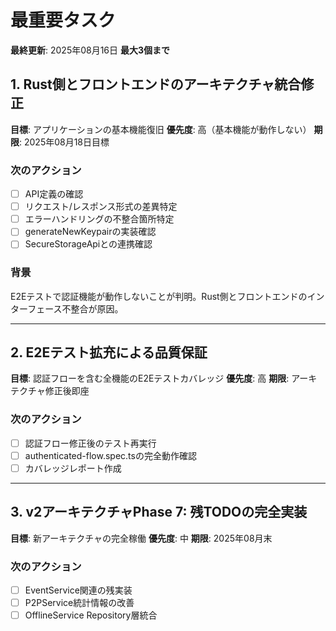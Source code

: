# 最重要タスク

**最終更新**: 2025年08月16日
**最大3個まで**

## 1. Rust側とフロントエンドのアーキテクチャ統合修正

**目標**: アプリケーションの基本機能復旧
**優先度**: 高（基本機能が動作しない）
**期限**: 2025年08月18日目標

### 次のアクション
- [ ] API定義の確認
- [ ] リクエスト/レスポンス形式の差異特定
- [ ] エラーハンドリングの不整合箇所特定
- [ ] generateNewKeypairの実装確認
- [ ] SecureStorageApiとの連携確認

### 背景
E2Eテストで認証機能が動作しないことが判明。Rust側とフロントエンドのインターフェース不整合が原因。

---

## 2. E2Eテスト拡充による品質保証

**目標**: 認証フローを含む全機能のE2Eテストカバレッジ
**優先度**: 高
**期限**: アーキテクチャ修正後即座

### 次のアクション
- [ ] 認証フロー修正後のテスト再実行
- [ ] authenticated-flow.spec.tsの完全動作確認
- [ ] カバレッジレポート作成

---

## 3. v2アーキテクチャPhase 7: 残TODOの完全実装

**目標**: 新アーキテクチャの完全稼働
**優先度**: 中
**期限**: 2025年08月末

### 次のアクション
- [ ] EventService関連の残実装
- [ ] P2PService統計情報の改善
- [ ] OfflineService Repository層統合